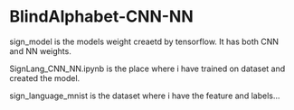 # BlindAlphabet-CNN-NN
sign_model is the models weight creaetd by tensorflow. It has both CNN and NN weights.

SignLang_CNN_NN.ipynb is the place where i have trained on dataset and created the model.

sign_language_mnist is the dataset where i have the feature and labels...
